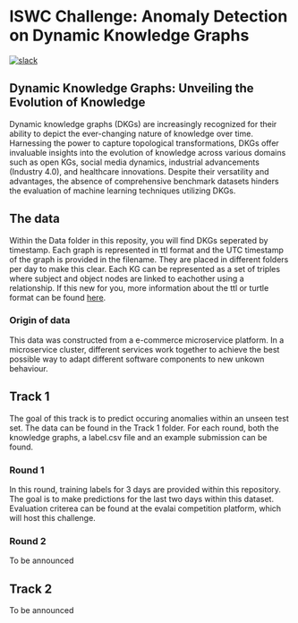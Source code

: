 # ISWC Challenge: Anomaly Detection on Dynamic Knowledge Graphs

[![slack](https://img.shields.io/badge/Slack-4A154B?style=for-the-badge&logo=slack&logoColor=white)](https://join.slack.com/t/addkgiswcchallenge/shared_invite/zt-2f4pbtfmu-1SyIPzVnRBNeeXFpSgIysA)



## Dynamic Knowledge Graphs: Unveiling the Evolution of Knowledge

Dynamic knowledge graphs (DKGs) are increasingly recognized for their ability to depict the ever-changing nature of knowledge over time. Harnessing the power to capture topological transformations, DKGs offer invaluable insights into the evolution of knowledge across various domains such as open KGs, social media dynamics, industrial advancements (Industry 4.0), and healthcare innovations. Despite their versatility and advantages, the absence of comprehensive benchmark datasets hinders the evaluation of machine learning techniques utilizing DKGs.

## The data
Within the Data folder in this reposity, you will find DKGs seperated by timestamp. Each graph is represented in ttl format and the UTC timestamp of the graph is provided in the filename. They are placed in different folders per day to make this clear. Each KG can be represented as a set of triples where subject and object nodes are linked to eachother using a relationship. If this new for you, more information about the ttl or turtle format can be found [here](https://www.youtube.com/watch?v=PADwVsHA7H0&ab_channel=OpenHPITutorials).

### Origin of data
This data was constructed from a e-commerce microservice platform. In a microservice cluster, different services work together to achieve the best possible way to adapt different software components to new unkown behaviour. 

## Track 1
The goal of this track is to predict occuring anomalies within an unseen test set. The data can be found in the Track 1 folder. For each round, both the knowledge graphs, a label.csv file and an example submission can be found.
### Round 1
In this round, training labels for 3 days are provided within this repository. The goal is to make predictions for the last two days within this dataset. Evaluation criterea can be found at the evalai competition platform, which will host this challenge.

### Round 2
To be announced

## Track 2
To be announced